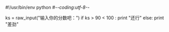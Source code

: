 #!/usr/bin/env python
#-*-coding:utf-8-*-

ks = raw_input("输入你的分数吧：")
if ks > 90 < 100 :
    print "还行"
else:
    print "差劲"
